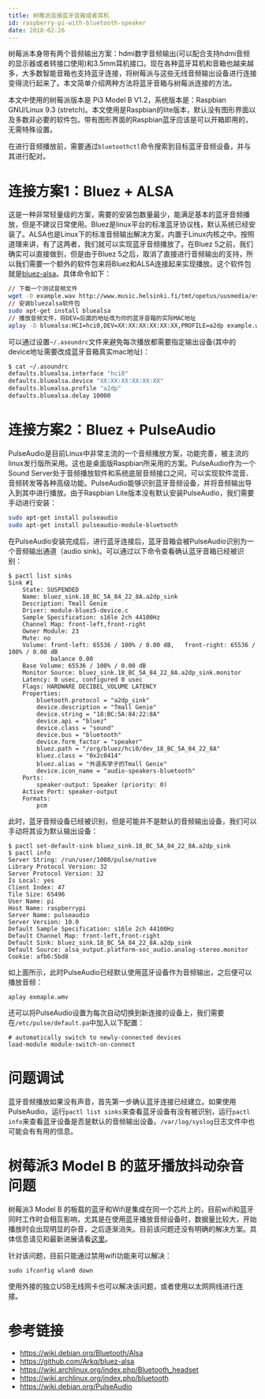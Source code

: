 ```yaml
---
title: 树莓派连接蓝牙音箱或者耳机
id: raspberry-pi-with-bluetooth-speaker
date: 2018-02-26
---
```


树莓派本身带有两个音频输出方案：hdmi数字音频输出(可以配合支持hdmi音频的显示器或者转接口使用)和3.5mm耳机接口。现在各种蓝牙耳机和音箱也越来越多，大多数智能音箱也支持蓝牙连接，将树莓派与这些无线音频输出设备进行连接变得流行起来了。本文简单介绍两种方法将蓝牙音箱与树莓派连接的方法。

本文中使用的树莓派版本是 Pi3 Model B V1.2，系统版本是：Raspbian GNU/Linux 9.3 (stretch)。本文使用是Raspbian的lite版本，默认没有图形界面以及多数非必要的软件包。带有图形界面的Raspbian蓝牙应该是可以开箱即用的，无需特殊设置。

在进行音频播放前，需要通过`bluetoothctl`命令搜索到目标蓝牙音频设备，并与其进行配对。

# 连接方案1：Bluez + ALSA

这是一种非常轻量级的方案，需要的安装包数量最少，能满足基本的蓝牙音频播放，但是不建议日常使用。Bluez是linux平台的标准蓝牙协议栈，默认系统已经安装了。ALSA也是Linux下的标准音频输出解决方案，内置于Linux内核之中。按照道理来讲，有了这两者，我们就可以实现蓝牙音频播放了。在Bluez 5之前，我们确实可以直接做到，但是由于Bluez 5之后，取消了直接进行音频输出的支持，所以我们需要一个额外的软件包来将Bluez和ALSA连接起来实现播放。这个软件包就是[bluez-alsa](https://github.com/Arkq/bluez-alsa)。具体命令如下：

```sh
// 下载一个测试音频文件
wget -O example.wav http://www.music.helsinki.fi/tmt/opetus/uusmedia/esim/a2002011001-e02-ulaw.wav
// 安装bluezalsa软件包
sudo apt-get install bluealsa
// 播放音频文件，将DEV=后面的地址改为你的蓝牙音箱的实际MAC地址
aplay -D bluealsa:HCI=hci0,DEV=XX:XX:XX:XX:XX:XX,PROFILE=a2dp example.wav
```

可以通过设置`~/.asoundrc`文件来避免每次播放都需要指定输出设备(其中的device地址需要改成蓝牙音箱真实mac地址)：
```sh
$ cat ~/.asoundrc
defaults.bluealsa.interface "hci0"
defaults.bluealsa.device "XX:XX:XX:XX:XX:XX"
defaults.bluealsa.profile "a2dp"
defaults.bluealsa.delay 10000
```

# 连接方案2：Bluez + PulseAudio

PulseAudio是目前Linux中非常主流的一个音频播放方案，功能完善，被主流的linux发行版所采用。这也是桌面版Raspbian所采用的方案。PulseAudio作为一个Sound Server处于音频播放软件和系统底层音频接口之间，可以实现软件混音、音频转发等各种高级功能。PulseAudio能够识别蓝牙音频设备，并将音频输出导入到其中进行播放。由于Raspbian Lite版本没有默认安装PulseAudio，我们需要手动进行安装：

```sh
sudo apt-get install pulseaudio
sudo apt-get install pulseaudio-module-bluetooth
```

在PulseAudio安装完成后，进行蓝牙连接后，蓝牙音箱会被PulseAudio识别为一个音频输出通道（audio sink)。可以通过以下命令查看确认蓝牙音箱已经被识别：

```
$ pactl list sinks
Sink #1
	State: SUSPENDED
	Name: bluez_sink.18_BC_5A_84_22_8A.a2dp_sink
	Description: Tmall Genie
	Driver: module-bluez5-device.c
	Sample Specification: s16le 2ch 44100Hz
	Channel Map: front-left,front-right
	Owner Module: 23
	Mute: no
	Volume: front-left: 65536 / 100% / 0.00 dB,   front-right: 65536 / 100% / 0.00 dB
	        balance 0.00
	Base Volume: 65536 / 100% / 0.00 dB
	Monitor Source: bluez_sink.18_BC_5A_84_22_8A.a2dp_sink.monitor
	Latency: 0 usec, configured 0 usec
	Flags: HARDWARE DECIBEL_VOLUME LATENCY
	Properties:
		bluetooth.protocol = "a2dp_sink"
		device.description = "Tmall Genie"
		device.string = "18:BC:5A:84:22:8A"
		device.api = "bluez"
		device.class = "sound"
		device.bus = "bluetooth"
		device.form_factor = "speaker"
		bluez.path = "/org/bluez/hci0/dev_18_BC_5A_84_22_8A"
		bluez.class = "0x2c0414"
		bluez.alias = "外语系学子的Tmall Genie"
		device.icon_name = "audio-speakers-bluetooth"
	Ports:
		speaker-output: Speaker (priority: 0)
	Active Port: speaker-output
	Formats:
		pcm
```

此时，蓝牙音频设备已经被识别，但是可能并不是默认的音频输出设备，我们可以手动将其设为默认输出设备：

```
$ pactl set-default-sink bluez_sink.18_BC_5A_84_22_8A.a2dp_sink
$ pactl info
Server String: /run/user/1000/pulse/native
Library Protocol Version: 32
Server Protocol Version: 32
Is Local: yes
Client Index: 47
Tile Size: 65496
User Name: pi
Host Name: raspberrypi
Server Name: pulseaudio
Server Version: 10.0
Default Sample Specification: s16le 2ch 44100Hz
Default Channel Map: front-left,front-right
Default Sink: bluez_sink.18_BC_5A_84_22_8A.a2dp_sink
Default Source: alsa_output.platform-soc_audio.analog-stereo.monitor
Cookie: afb6:5bd8
```

如上面所示，此时PulseAudio已经默认使用蓝牙设备作为音频输出，之后便可以播放音频：

```
aplay exmaple.wmv
```

还可以将PulseAudio设置为每次自动切换到新连接的设备上，我们需要在`/etc/pulse/default.pa`中加入以下配置：

```
# automatically switch to newly-connected devices
load-module module-switch-on-connect
```

# 问题调试

蓝牙音频播放如果没有声音，首先第一步确认蓝牙连接已经建立。如果使用PulseAudio，运行`pactl list sinks`来查看蓝牙设备有没有被识别，运行`pactl info`来查看蓝牙设备是否是默认的音频输出设备。`/var/log/syslog`日志文件中也可能会有有用的信息。

# 树莓派3 Model B 的蓝牙播放抖动杂音问题

树莓派3 Model B 的板载的蓝牙和Wifi是集成在同一个芯片上的，目前wifi和蓝牙同时工作时会相互影响，尤其是在使用蓝牙播放音频设备时，数据量比较大，开始播放时会出现明显的杂音，之后逐渐消失。目前该问题还没有明确的解决方案。具体信息请见和最新进展请看[这里](https://github.com/raspberrypi/linux/issues/1402)。

针对该问题，目前只能通过禁用wifi功能来可以解决：
```
sudo ifconfig wlan0 down
```
使用外接的独立USB无线网卡也可以解决该问题，或者使用以太网网线进行连接。

# 参考链接

* https://wiki.debian.org/Bluetooth/Alsa
* https://github.com/Arkq/bluez-alsa
* https://wiki.archlinux.org/index.php/Bluetooth_headset
* https://wiki.archlinux.org/index.php/bluetooth
* https://wiki.debian.org/PulseAudio
